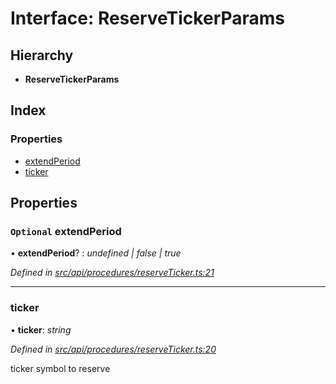 # Interface: ReserveTickerParams

## Hierarchy

* **ReserveTickerParams**

## Index

### Properties

* [extendPeriod](reservetickerparams.md#optional-extendperiod)
* [ticker](reservetickerparams.md#ticker)

## Properties

### `Optional` extendPeriod

• **extendPeriod**? : *undefined | false | true*

*Defined in [src/api/procedures/reserveTicker.ts:21](https://github.com/PolymathNetwork/polymesh-sdk/blob/7362b318/src/api/procedures/reserveTicker.ts#L21)*

___

###  ticker

• **ticker**: *string*

*Defined in [src/api/procedures/reserveTicker.ts:20](https://github.com/PolymathNetwork/polymesh-sdk/blob/7362b318/src/api/procedures/reserveTicker.ts#L20)*

ticker symbol to reserve
